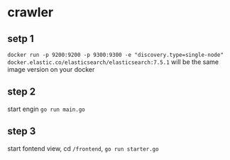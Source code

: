 # crawler


## setp 1
```docker run -p 9200:9200 -p 9300:9300 -e "discovery.type=single-node" docker.elastic.co/elasticsearch/elasticsearch:7.5.1```
will be the same image version on your docker

## step 2
start engin ```go run main.go```

## step 3
start fontend view, cd `/frontend`,  ```go run starter.go```
